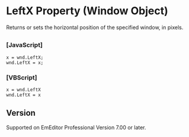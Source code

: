# LeftX Property (Window Object)

Returns or sets the horizontal position of the specified window, in pixels.

## 

### \[JavaScript\]

```
x = wnd.LeftX;
wnd.LeftX = x;
```

### \[VBScript\]

```
x = wnd.LeftX
wnd.LeftX = x
```

## Version

Supported on EmEditor Professional Version 7.00 or later.
